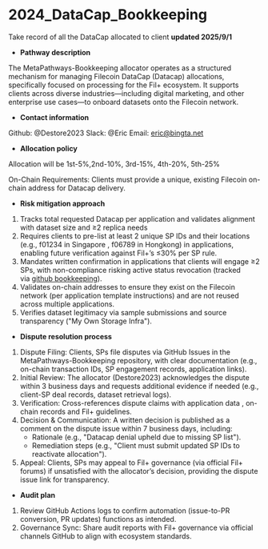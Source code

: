 # 2024_DataCap_Bookkeeping
Take record of all the DataCap allocated to client   **updated 2025/9/1**
- **Pathway description**         

The MetaPathways-Bookkeeping allocator operates as a structured mechanism for managing Filecoin DataCap (Datacap) allocations, specifically focused on processing for the Fil+ ecosystem. It supports clients across diverse industries—including digital marketing, and other enterprise use cases—to onboard datasets onto the Filecoin network.

- **Contact information**

Github: @Destore2023
Slack: @Eric
Email: eric@bingta.net

- **Allocation policy**

Allocation will be 1st-5%,2nd-10%, 3rd-15%, 4th-20%, 5th-25%

On-Chain Requirements: Clients must provide a unique, existing Filecoin on-chain address  for Datacap delivery.

- **Risk mitigation approach**
1. Tracks total requested Datacap per application and validates alignment with dataset size and ≥2 replica needs 
2. Requires clients to pre-list at least 2 unique SP IDs and their locations (e.g., f01234 in Singapore , f06789 in Hongkong) in applications, enabling future verification against Fil+’s ≤30% per SP rule.
3. Mandates written confirmation in applications that clients will engage ≥2 SPs, with non-compliance risking active status revocation  (tracked via [github bookkeeping](https://github.com/Destore2023/2024_DataCap_Bookkeeping)).
4. Validates on-chain addresses to ensure they exist on the Filecoin network (per application template instructions) and are not reused across multiple applications.
5. Verifies dataset legitimacy via sample submissions and source transparency ("My Own Storage Infra").

- **Dispute resolution process**
1. Dispute Filing: Clients, SPs file disputes via GitHub Issues in the MetaPathways-Bookkeeping repository, with clear documentation (e.g., on-chain transaction IDs, SP engagement records, application links).
2. Initial Review: The allocator (Destore2023) acknowledges the dispute within 3 business days and requests additional evidence if needed (e.g., client-SP deal records, dataset retrieval logs).
3. Verification: Cross-references dispute claims with application data , on-chain records  and Fil+ guidelines.
4. Decision & Communication: A written decision is published as a comment on the dispute issue within 7 business days, including:
    - Rationale (e.g., "Datacap denial upheld due to missing SP list").
    - Remediation steps (e.g., "Client must submit updated SP IDs to reactivate allocation").
5. Appeal:  Clients, SPs may appeal to Fil+ governance (via official Fil+ forums) if unsatisfied with the allocator’s decision, providing the dispute issue link for transparency.

- **Audit plan**
1. Review GitHub Actions logs to confirm automation (issue-to-PR conversion, PR updates) functions as intended.
2. Governance Sync: Share audit reports with Fil+ governance via official channels GitHub to align with ecosystem standards.
